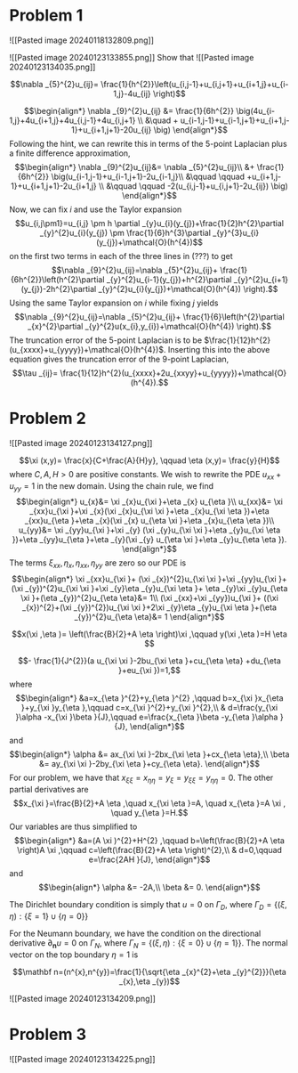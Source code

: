 # Problem 1
![[Pasted image 20240118132809.png]]

![[Pasted image 20240123133855.png]]
Show that
![[Pasted image 20240123134035.png]]

$$\nabla _{5}^{2}u_{ij}= \frac{1}{h^{2}}\left(u_{i,j-1}+u_{i,j+1}+u_{i+1,j}+u_{i-1,j}-4u_{ij}  \right)$$

  $$\begin{align*}
\nabla _{9}^{2}u_{ij} &= \frac{1}{6h^{2}} \big(4u_{i-1,j}+4u_{i+1,j}+4u_{i,j-1}+4u_{i,j+1} \\
&\quad + u_{i-1,j-1}+u_{i-1,j+1}+u_{i+1,j-1}+u_{i+1,j+1}-20u_{ij} \big)
\end{align*}$$
Following the hint, we can rewrite this in terms of the 5-point Laplacian plus a finite difference approximation,
$$\begin{align*}
	\nabla _{9}^{2}u_{ij}&= \nabla _{5}^{2}u_{ij}\\
&+ \frac{1}{6h^{2}} \big(u_{i-1,j-1}+u_{i-1,j+1}-2u_{i-1,j}\\
&\qquad \qquad +u_{i+1,j-1}+u_{i+1,j+1}-2u_{i+1,j}  \\
&\qquad \qquad -2(u_{i,j-1}+u_{i,j+1}-2u_{ij})  \big)
\end{align*}$$
Now, we can fix $i$ and use the Taylor expansion
$$u_{i,j\pm1}=u_{i,j} \pm h \partial _{y}u_{i}(y_{j})+\frac{1}{2}h^{2}\partial _{y}^{2}u_{i}(y_{j}) \pm \frac{1}{6}h^{3}\partial _{y}^{3}u_{i}(y_{j})+\mathcal{O}(h^{4})$$
on the first two terms in each of the three lines in (???) to get
$$\nabla _{9}^{2}u_{ij}=\nabla _{5}^{2}u_{ij}+ \frac{1}{6h^{2}}\left(h^{2}\partial _{y}^{2}u_{i-1}(y_{j})+h^{2}\partial _{y}^{2}u_{i+1}(y_{j})-2h^{2}\partial _{y}^{2}u_{i}(y_{j})+\mathcal{O}(h^{4}) \right).$$
Using the same Taylor expansion on $i$ while fixing $j$ yields
$$\nabla _{9}^{2}u_{ij}=\nabla _{5}^{2}u_{ij}+ \frac{1}{6}\left(h^{2}\partial _{x}^{2}\partial _{y}^{2}u(x_{i},y_{i})+\mathcal{O}(h^{4}) \right).$$
The truncation error of the 5-point Laplacian is to be $\frac{1}{12}h^{2}(u_{xxxx}+u_{yyyy})+\mathcal{O}(h^{4})$. Inserting this into the above equation gives the truncation error of the 9-point Laplacian,
$$\tau _{ij}= \frac{1}{12}h^{2}(u_{xxxx}+2u_{xxyy}+u_{yyyy})+\mathcal{O}(h^{4}).$$


# Problem 2
![[Pasted image 20240123134127.png]]

$$\xi (x,y)= \frac{x}{C+\frac{A}{H}y}, \qquad \eta (x,y)= \frac{y}{H}$$
where $C, A,H>0$ are positive constants.
We wish to rewrite the PDE $u_{xx}+u_{yy}=1$ in the new domain. Using the chain rule, we find
$$\begin{align*}
u_{x}&= \xi _{x}u_{\xi }+\eta _{x} u_{\eta }\\
u_{xx}&= \xi _{xx}u_{\xi }+\xi _{x}(\xi _{x}u_{\xi \xi }+\eta _{x}u_{\xi \eta })+\eta _{xx}u_{\eta }+\eta _{x}(\xi _{x} u_{\eta \xi }+\eta _{x}u_{\eta \eta })\\
u_{yy}&= \xi _{yy}u_{\xi }+\xi _{y} (\xi _{y}u_{\xi \xi }+\eta _{y}u_{\xi \eta })+\eta _{yy}u_{\eta }+\eta _{y}(\xi _{y} u_{\eta \xi }+\eta _{y}u_{\eta \eta }).
\end{align*}$$
The terms $\xi _{xx},\eta _{x},\eta _{xx},\eta _{yy}$ are zero so our PDE is
$$\begin{align*}
\xi _{xx}u_{\xi }+ (\xi _{x})^{2}u_{\xi \xi }+\xi _{yy}u_{\xi }+(\xi _{y})^{2}u_{\xi \xi }+\xi _{y}\eta _{y}u_{\xi \eta }+ \eta _{y}\xi _{y}u_{\eta \xi }+(\eta _{y})^{2}u_{\eta \eta}&= 1\\
(\xi _{xx}+\xi _{yy})u_{\xi }+ ((\xi _{x})^{2}+(\xi _{y})^{2})u_{\xi \xi }+2\xi _{y}\eta _{y}u_{\xi \eta }+(\eta _{y})^{2}u_{\eta \eta}&= 1
\end{align*}$$




$$x(\xi ,\eta )= \left(\frac{B}{2}+A \eta \right)\xi ,\qquad y(\xi ,\eta )=H \eta $$


$$- \frac{1}{J^{2}}(a u_{\xi \xi }-2bu_{\xi \eta }+cu_{\eta \eta} +du_{\eta }+eu_{\xi })=1,$$
where
$$\begin{align*}
&a=x_{\eta }^{2}+y_{\eta }^{2} ,\qquad b=x_{\xi }x_{\eta }+y_{\xi }y_{\eta },\qquad c=x_{\xi }^{2}+y_{\xi }^{2},\\
&	d=\frac{y_{\xi }\alpha -x_{\xi }\beta }{J},\qquad e=\frac{x_{\eta }\beta -y_{\eta }\alpha }{J},
\end{align*}$$
and 
$$\begin{align*}
\alpha &= ax_{\xi \xi }-2bx_{\xi \eta }+cx_{\eta \eta},\\
\beta &= ay_{\xi \xi }-2by_{\xi \eta }+cy_{\eta \eta}.
\end{align*}$$
For our problem, we have that $x_{\xi \xi }=x_{\eta \eta}=y_\xi =y_{\xi \xi}=y_{\eta \eta }=0$. The other partial derivatives are
$$x_{\xi }=\frac{B}{2}+A \eta ,\quad x_{\xi \eta }=A, \quad x_{\eta }=A \xi , \quad y_{\eta }=H.$$
Our variables are thus simplified to
$$\begin{align*}
&a=(A \xi )^{2}+H^{2} ,\qquad b=\left(\frac{B}{2}+A \eta  \right)A \xi  ,\qquad c=\left(\frac{B}{2}+A \eta  \right)^{2},\\
&	d=0,\qquad e=\frac{2AH }{J},
\end{align*}$$
and 
$$\begin{align*}
\alpha &= -2A,\\
\beta &= 0.
\end{align*}$$

The Dirichlet boundary condition is simply that $u=0$ on $\Gamma _{D}$, where $\Gamma _{D}=\{(\xi,\eta ):\{\xi =1 \}\cup \{\eta =0 \} \}$

For the Neumann boundary, we have the condition on the directional derivative $\partial _{\mathbf n}u=0$ on $\Gamma _{N}$, where $\Gamma _{N}=\{(\xi ,\eta ):\{\xi =0 \}\cup \{\eta =1 \} \}$. 
The normal vector on the top boundary $\eta =1$ is 

$$\mathbf n=(n^{x},n^{y})=\frac{1}{\sqrt{\eta _{x}^{2}+\eta _{y}^{2}}}(\eta _{x},\eta _{y})$$

![[Pasted image 20240123134209.png]]

# Problem 3
![[Pasted image 20240123134225.png]]